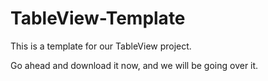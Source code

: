 # TableView-Template

This is a template for our TableView project. 

Go ahead and download it now, and we will be going over it. 


